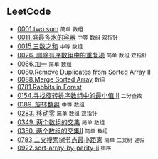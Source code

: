 ## LeetCode

- [0001.two sum](./0001.two-sum/) `简单` `数组`
- [0011.盛最多水的容器](./0011.container-with-most-water/) `中等` `数组` `双指针`
- [0015.三数之和](./0015.3Sum/) `中等` `数组`
- [0026. 删除有序数组中的重复项](./0026.remove-duplicates-from-sorted-array/) `简单` `数组` `双指针`
- [0066.加一](./0066.plus-one/) `简单` `数组`
- [0080.Remove Duplicates from Sorted Array II](https://leetcode-cn.com/problems/remove-duplicates-from-sorted-array-ii/)
- [0088.Merge Sorted Array](./0088.merge-sorted-array/) `数组`
- [0781.Rabbits in Forest](./0781.rabbits-in-forest/)
- [0154.寻找旋转排序数组中的最小值 II](./0154.find-minimum-in-rotated-sorted-array-ii/) `二分查找`
- [0189. 旋转数组](./0189.rotate-array/) `中等` `数组`
- [0283. 移动零](./0283.move-zeroes/) `简单` `数组` `双指针`
- [0349. 两个数组的交集](./0349.intersection-of-two-arrays/) `简单` `数组`
- [0350. 两个数组的交集Ⅱ](./0350.intersection-of-two-arrays-ii/) `简单` `数组`
- [0783.二叉搜索树节点最小距离](./0783.minimum-distance-between-bst-nodes/) `简单` `二叉树` `递归`
- [0922.sort-array-by-parity-ii](./0922.sort-array-by-parity-ii/) `排序`